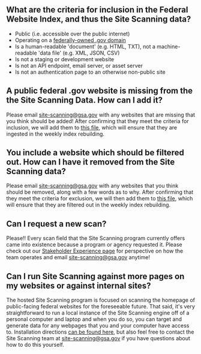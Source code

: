 

## What are the criteria for inclusion in the Federal Website Index, and thus the Site Scanning data?  

* Public (i.e. accessible over the public internet)
* Operating on a [federally-owned .gov domain](https://github.com/cisagov/dotgov-data/blob/main/current-federal.csv)
* Is a human-readable 'document' (e.g. HTML, TXT), not a machine-readable 'data file' (e.g. XML, JSON, CSV)
* Is not a staging or development website
* Is not an API endpoint, email server, or asset server
* Is not an authentication page to an otherwise non-public site


## A public federal .gov website is missing from the the Site Scanning Data.  How can I add it?  

Please email [site-scanning@gsa.gov](mailto:site-scanning@gsa.gov) with any websites that are missing that you think should be added!  After confirming that they meet the criteria for inclusion, we will add them to [this file](https://github.com/GSA/federal-website-index/blob/main/data/dataset/other-websites.csv), which will ensure that they are ingested in the weekly index rebuilding.   

## You include a website which should be filtered out.  How can I have it removed from the Site Scanning data?  

Please email [site-scanning@gsa.gov](mailto:site-scanning@gsa.gov) with any websites that you think should be removed, along with a few words as to why.  After confirming that they meet the criteria for exclusion, we will then add them to [this file](https://github.com/GSA/federal-website-index/blob/main/criteria/ignore-list-begins.csv), which will ensure that they are filtered out in the weekly index rebuilding.  

## Can I request a new scan?  

Please!!  Every scan field that the Site Scanning program currently offers came into existence because a program or agency requested it.  Please check out our [Stakeholder Experience page](https://github.com/GSA/site-scanning-documentation/blob/main/about/stakeholder-experience.md) for perspective on how the team operates and  email [site-scanning@gsa.gov](mailto:site-scanning@gsa.gov) anytime!  


## Can I run Site Scanning against more pages on my websites or against internal sites?  

The hosted Site Scanning program is focused on scanning the homepage of public-facing federal websites for the foreseeable future.  That said, it's very straightforward to run a local instance of the Site Scanning engine off of a personal computer and laptop and when you do so, you can target and generate data for any webpages that you and your computer have access to.  Installation directions [can be found here](https://github.com/GSA/site-scanning-engine?tab=readme-ov-file#table-of-contents), but also feel free to contact the Site Scanning team at [site-scanning@gsa.gov](mailto:site-scanning@gsa.gov) if you have questions about how to do this yourself.  
